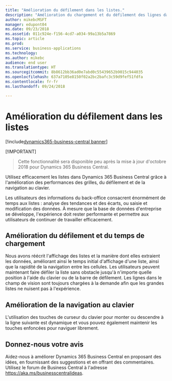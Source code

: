 ```yaml
---
title: "Amélioration du défilement dans les listes."
description: "Amélioration du chargement et du défilement des lignes dans une liste."
author: mikebcMSFT
manager: edupont04
ms.date: 09/23/2018
ms.assetid: 011c924e-f156-4cd7-a034-99a13b5a7869
ms.topic: article
ms.prod: 
ms.service: business-applications
ms.technology: 
ms.author: mikebc
audience: end user
ms.translationtype: HT
ms.sourcegitcommit: 8b8612bb36ad0e7abd0c55439652b9015c944035
ms.openlocfilehash: 637a7105e8150f02a2bc2bafc3c59d9fef51fdfa
ms.contentlocale: fr-fr
ms.lasthandoff: 09/24/2018

---
```

#  <a name="improvements-to-scrolling-in-lists"></a>Amélioration du défilement dans les listes

[!include[dynamics365-business-central banner](../includes/dynamics365-business-central.md)]

[!IMPORTANT]
> Cette fonctionnalité sera disponible peu après la mise à jour d'octobre 2018 pour Dynamics 365 Business Central.

Utilisez efficacement les listes dans Dynamics 365 Business Central grâce à l'amélioration des performances des grilles, du défilement et de la navigation au clavier.

Les utilisateurs des informations du back-office consacrent énormément de temps aux listes : analyse des tendances et des écarts, ou saisie et modification des données. À mesure que la base de données d'entreprise se développe, l'expérience doit rester performante et permettre aux utilisateurs de continuer de travailler efficacement. 

## <a name="improved-scrolling-and-load-time"></a>Amélioration du défilement et du temps de chargement
Nous avons réécrit l'affichage des listes et la manière dont elles extraient les données, améliorant ainsi le temps initial d'affichage d'une liste, ainsi que la rapidité de la navigation entre les cellules. Les utilisateurs peuvent maintenant faire défiler la liste sans obstacle jusqu'à n'importe quelle position à l'aide du clavier ou de la barre de défilement. Les lignes dans le champ de vision sont toujours chargées à la demande afin que les grandes listes ne nuisent pas à l'expérience.

## <a name="improved-keyboard-navigation"></a>Amélioration de la navigation au clavier
L'utilisation des touches de curseur du clavier pour monter ou descendre à la ligne suivante est dynamique et vous pouvez également maintenir les touches enfoncées pour naviguer librement.

## <a name="tell-us-what-you-think"></a>Donnez-nous votre avis
Aidez-nous à améliorer Dynamics 365 Business Central en proposant des idées, en fournissant des suggestions et en offrant des commentaires. Utilisez le forum de Business Central à l'adresse https://aka.ms/businesscentralideas.

